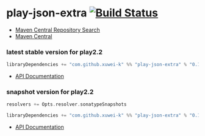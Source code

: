 # play-json-extra [![Build Status](https://secure.travis-ci.org/xuwei-k/play-json-extra.png)](http://travis-ci.org/xuwei-k/play-json-extra)


- [Maven Central Repository Search](http://search.maven.org/#search%7Cga%7C1%7Cg%3A%22com.github.xuwei-k%22%20AND%20a%3A%22play-json-extra_2.10%22)
- [Maven Central](http://repo1.maven.org/maven2/com/github/xuwei-k/play-json-extra_2.10/)


### latest stable version for play2.2

```scala
libraryDependencies += "com.github.xuwei-k" %% "play-json-extra" % "0.1.1"
```

- [API Documentation](https://oss.sonatype.org/service/local/repositories/releases/archive/com/github/xuwei-k/play-json-extra_2.10/0.1.1/play-json-extra_2.10-0.1.1-javadoc.jar/!/index.html)

### snapshot version for play2.2

```scala
resolvers += Opts.resolver.sonatypeSnapshots

libraryDependencies += "com.github.xuwei-k" %% "play-json-extra" % "0.1.2-SNAPSHOT"
```

- [API Documentation](https://oss.sonatype.org/service/local/repositories/snapshots/archive/com/github/xuwei-k/play-json-extra_2.10/0.1.2-SNAPSHOT/play-json-extra_2.10-0.1.2-SNAPSHOT-javadoc.jar/!/index.html)


